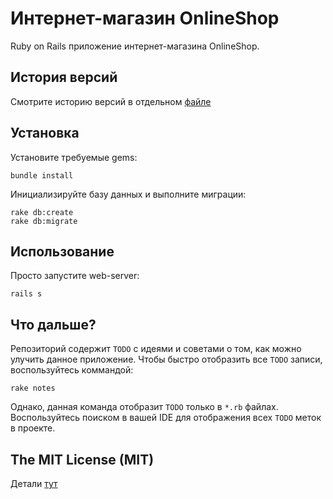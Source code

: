 # Интернет-магазин OnlineShop

Ruby on Rails приложение интернет-магазина OnlineShop.

## История версий

Смотрите историю версий в отдельном [файле](CHANGELOG.md)

## Установка

Установите требуемые gems:

```
bundle install
```

Инициализируйте базу данных и выполните миграции:

```
rake db:create
rake db:migrate
```

## Использование

Просто запустите web-server:

```
rails s
```

## Что дальше?

Репозиторий содержит `TODO` с идеями и советами о том, как можно улучить данное приложение. Чтобы быстро отобразить все `TODO` записи, воспользуйтесь коммандой:

```
rake notes
```

Однако, данная команда отобразит `TODO` только в `*.rb` файлах. Воспользуйтесь поиском в вашей IDE для отображения всех `TODO` меток в проекте.

## The MIT License (MIT)

Детали [тут](LICENSE.md)
